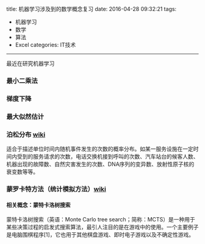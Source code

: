 title: 机器学习涉及到的数学概念复习
date: 2016-04-28 09:32:21
tags: 
- 机器学习
- 数学
- 算法
- Excel
categories: IT技术
---
最近在研究机器学习

### 最小二乘法

### 梯度下降

### 最大似然估计

### 泊松分布 [wiki](https://zh.wikipedia.org/wiki/%E6%B3%8A%E6%9D%BE%E5%88%86%E4%BD%88)
适合于描述单位时间内随机事件发生的次数的概率分布。如某一服务设施在一定时间内受到的服务请求的次数，电话交换机接到呼叫的次数、汽车站台的候客人数、机器出现的故障数、自然灾害发生的次数、DNA序列的变异数、放射性原子核的衰变数等等。


### 蒙罗卡特方法（统计模拟方法）[wiki](https://zh.wikipedia.org/wiki/%E8%92%99%E5%9C%B0%E5%8D%A1%E7%BE%85%E6%96%B9%E6%B3%95)
#### 相关概念：蒙特卡洛树搜索
蒙特卡洛树搜索（英语：Monte Carlo tree search；简称：MCTS）是一种用于某些决策过程的启发式搜索算法，最引人注目的是在游戏中的使用。一个主要例子是电脑围棋程序[1]，它也用于其他棋盘游戏、即时电子游戏以及不确定性游戏。

